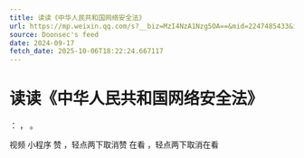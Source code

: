 ```yaml
---
title: 读读《中华人民共和国网络安全法》
url: https://mp.weixin.qq.com/s?__biz=MzI4NzA1Nzg5OA==&mid=2247485433&idx=1&sn=92eed07bba8523d27300631ef2f8c227
source: Doonsec's feed
date: 2024-09-17
fetch_date: 2025-10-06T18:22:24.667117
---
```


# 读读《中华人民共和国网络安全法》

：
，
。

视频
小程序
赞
，轻点两下取消赞
在看
，轻点两下取消在看